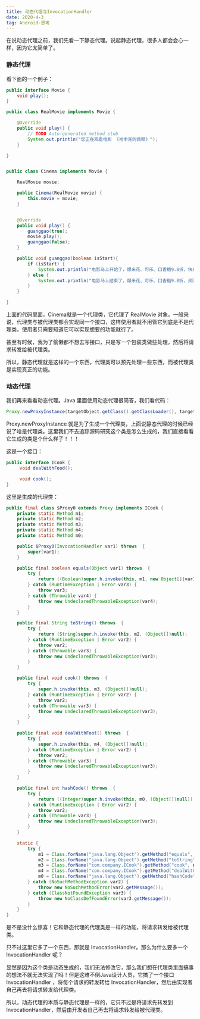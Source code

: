 ```yaml
---
title: 动态代理与InvocationHandler
date: 2020-4-3
tag: Android-思考
---
```


在说动态代理之前，我们先看一下静态代理。说起静态代理，很多人都会会心一样，因为它太简单了。

### 静态代理

看下面的一个例子：

```java
public interface Movie {
    void play();
}

public class RealMovie implements Movie {

    @Override
    public void play() {
        // TODO Auto-generated method stub
        System.out.println("您正在观看电影 《肖申克的救赎》");
    }

}


public class Cinema implements Movie {

    RealMovie movie;

    public Cinema(RealMovie movie) {
        this.movie = movie;
    }


    @Override
    public void play() {
        guanggao(true);
        movie.play();
        guanggao(false);
    }

    public void guanggao(boolean isStart){
        if (isStart) {
            System.out.println("电影马上开始了，爆米花、可乐、口香糖9.8折，快来买啊！");
        } else {
            System.out.println("电影马上结束了，爆米花、可乐、口香糖9.8折，买回家吃吧！");
        }
    }

}
```

上面的代码里面，Cinema就是一个代理类，它代理了 RealMovie 对象。一般来说，代理类与被代理类都会实现同一个接口，这样使用者就不用管它到底是不是代理类。使用者只需要知道它可以实现想要的功能就行了。

甚至有时候，我为了偷懒都不想去写接口，只是写一个包装类做些处理，然后将请求转发给被代理类。

所以，静态代理就是这样的一个东西，代理类可以预先处理一些东西，而被代理类是实现真正的功能。



### 动态代理

我们再来看看动态代理。Java 里面使用动态代理很简答，我们看代码：

```java
Proxy.newProxyInstance(targetObject.getClass().getClassLoader(), targetObject.getClass().getInterfaces(), DInvocationHandler());  
```

Proxy.newProxyInstance 就是为了生成一个代理类，上面说静态代理的时候已经说了啥是代理类。这里我们不去追踪源码研究这个类是怎么生成的，我们直接看看它生成的类是个什么样子！！！

这是一个接口：

```java
public interface ICook {
     void dealWithFood();

     void cook();
}
```

这里是生成的代理类：

```java
public final class $Proxy0 extends Proxy implements ICook {
    private static Method m1;
    private static Method m2;
    private static Method m3;
    private static Method m4;
    private static Method m0;

    public $Proxy0(InvocationHandler var1) throws  {
        super(var1);
    }

    public final boolean equals(Object var1) throws  {
        try {
            return ((Boolean)super.h.invoke(this, m1, new Object[]{var1})).booleanValue();
        } catch (RuntimeException | Error var3) {
            throw var3;
        } catch (Throwable var4) {
            throw new UndeclaredThrowableException(var4);
        }
    }

    public final String toString() throws  {
        try {
            return (String)super.h.invoke(this, m2, (Object[])null);
        } catch (RuntimeException | Error var2) {
            throw var2;
        } catch (Throwable var3) {
            throw new UndeclaredThrowableException(var3);
        }
    }

    public final void cook() throws  {
        try {
            super.h.invoke(this, m3, (Object[])null);
        } catch (RuntimeException | Error var2) {
            throw var2;
        } catch (Throwable var3) {
            throw new UndeclaredThrowableException(var3);
        }
    }

    public final void dealWithFoot() throws  {
        try {
            super.h.invoke(this, m4, (Object[])null);
        } catch (RuntimeException | Error var2) {
            throw var2;
        } catch (Throwable var3) {
            throw new UndeclaredThrowableException(var3);
        }
    }

    public final int hashCode() throws  {
        try {
            return ((Integer)super.h.invoke(this, m0, (Object[])null)).intValue();
        } catch (RuntimeException | Error var2) {
            throw var2;
        } catch (Throwable var3) {
            throw new UndeclaredThrowableException(var3);
        }
    }

    static {
        try {
            m1 = Class.forName("java.lang.Object").getMethod("equals", new Class[]{Class.forName("java.lang.Object")});
            m2 = Class.forName("java.lang.Object").getMethod("toString", new Class[0]);
            m3 = Class.forName("com.company.ICook").getMethod("cook", new Class[0]);
            m4 = Class.forName("com.company.ICook").getMethod("dealWithFoot", new Class[0]);
            m0 = Class.forName("java.lang.Object").getMethod("hashCode", new Class[0]);
        } catch (NoSuchMethodException var2) {
            throw new NoSuchMethodError(var2.getMessage());
        } catch (ClassNotFoundException var3) {
            throw new NoClassDefFoundError(var3.getMessage());
        }
    }
}
```

是不是没什么惊喜！它和静态代理的代理类是一样的功能，将请求转发给被代理类。

只不过这里它多了一个东西，那就是 InvocationHandler。那么为什么要多一个 InvocationHandler 呢？

显然是因为这个类是动态生成的，我们无法修改它，那么我们想在代理类里面搞事的想法不就无法实现了吗！但是这难不倒Java设计人员，它搞了一个接口 InvocationHandler ，将每个请求的转发转给 InvocationHandler，然后由实现者自己再去将请求转发给代理类。

所以，动态代理的本质与静态代理是一样的，它只不过是将请求先转发到 InvocationHandler，然后由开发者自己再去将请求转发给被代理类。
